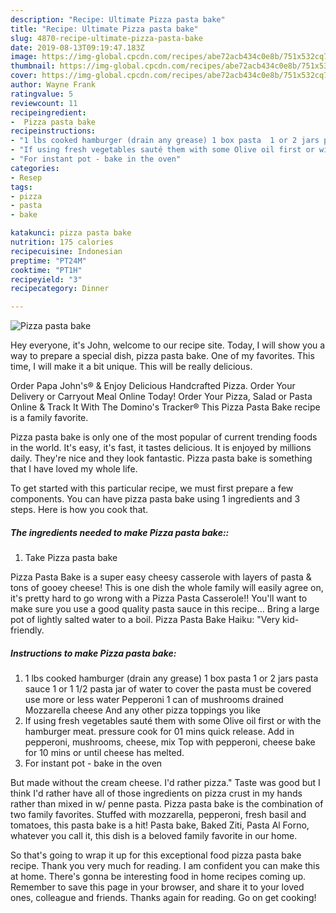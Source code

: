 ```yaml
---
description: "Recipe: Ultimate Pizza pasta bake"
title: "Recipe: Ultimate Pizza pasta bake"
slug: 4870-recipe-ultimate-pizza-pasta-bake
date: 2019-08-13T09:19:47.183Z
image: https://img-global.cpcdn.com/recipes/abe72acb434c0e8b/751x532cq70/pizza-pasta-bake-recipe-main-photo.jpg
thumbnail: https://img-global.cpcdn.com/recipes/abe72acb434c0e8b/751x532cq70/pizza-pasta-bake-recipe-main-photo.jpg
cover: https://img-global.cpcdn.com/recipes/abe72acb434c0e8b/751x532cq70/pizza-pasta-bake-recipe-main-photo.jpg
author: Wayne Frank
ratingvalue: 5
reviewcount: 11
recipeingredient:
-  Pizza pasta bake
recipeinstructions:
- "1 lbs cooked hamburger (drain any grease) 1 box pasta  1 or 2 jars pasta sauce  1 or 1 1/2 pasta jar of water to cover the pasta must be covered use more or less water  Pepperoni  1 can of mushrooms drained  Mozzarella cheese And any other pizza toppings you like"
- "If using fresh vegetables sauté them with some Olive oil first or with the hamburger meat. pressure cook for 01 mins quick release.  Add in pepperoni, mushrooms, cheese, mix  Top with pepperoni, cheese bake for 10 mins or until cheese has melted."
- "For instant pot - bake in the oven"
categories:
- Resep
tags:
- pizza
- pasta
- bake

katakunci: pizza pasta bake
nutrition: 175 calories
recipecuisine: Indonesian
preptime: "PT24M"
cooktime: "PT1H"
recipeyield: "3"
recipecategory: Dinner

---
```



![Pizza pasta bake](https://img-global.cpcdn.com/recipes/abe72acb434c0e8b/751x532cq70/pizza-pasta-bake-recipe-main-photo.jpg)

Hey everyone, it's John, welcome to our recipe site. Today, I will show you a way to prepare a special dish, pizza pasta bake. One of my favorites. This time, I will make it a bit unique. This will be really delicious.

Order Papa John&#39;s® &amp; Enjoy Delicious Handcrafted Pizza. Order Your Delivery or Carryout Meal Online Today! Order Your Pizza, Salad or Pasta Online &amp; Track It With The Domino&#39;s Tracker® This Pizza Pasta Bake recipe is a family favorite.

Pizza pasta bake is only one of the most popular of current trending foods in the world. It's easy, it's fast, it tastes delicious. It is enjoyed by millions daily. They're nice and they look fantastic. Pizza pasta bake is something that I have loved my whole life.


To get started with this particular recipe, we must first prepare a few components. You can have pizza pasta bake using 1 ingredients and 3 steps. Here is how you cook that.

##### The ingredients needed to make Pizza pasta bake::

1. Take  Pizza pasta bake


Pizza Pasta Bake is a super easy cheesy casserole with layers of pasta &amp; tons of gooey cheese! This is one dish the whole family will easily agree on, it&#39;s pretty hard to go wrong with a Pizza Pasta Casserole!! You&#39;ll want to make sure you use a good quality pasta sauce in this recipe… Bring a large pot of lightly salted water to a boil. Pizza Pasta Bake Haiku: &#34;Very kid-friendly. 

##### Instructions to make Pizza pasta bake:

1. 1 lbs cooked hamburger (drain any grease)
1 box pasta 
1 or 2 jars pasta sauce 
1 or 1 1/2 pasta jar of water to cover the pasta must be covered use more or less water 
Pepperoni 
1 can of mushrooms drained 
Mozzarella cheese
And any other pizza toppings you like
1. If using fresh vegetables sauté them with some Olive oil first or with the hamburger meat. pressure cook for 01 mins quick release. 
Add in pepperoni, mushrooms, cheese, mix 
Top with pepperoni, cheese bake for 10 mins or until cheese has melted.
1. For instant pot - bake in the oven


But made without the cream cheese. I&#39;d rather pizza.&#34; Taste was good but I think I&#39;d rather have all of those ingredients on pizza crust in my hands rather than mixed in w/ penne pasta. Pizza pasta bake is the combination of two family favorites. Stuffed with mozzarella, pepperoni, fresh basil and tomatoes, this pasta bake is a hit! Pasta bake, Baked Ziti, Pasta Al Forno, whatever you call it, this dish is a beloved family favorite in our home. 

So that's going to wrap it up for this exceptional food pizza pasta bake recipe. Thank you very much for reading. I am confident you can make this at home. There's gonna be interesting food in home recipes coming up. Remember to save this page in your browser, and share it to your loved ones, colleague and friends. Thanks again for reading. Go on get cooking!
